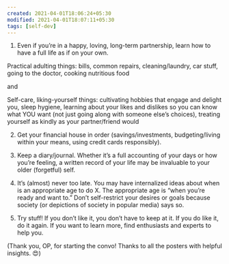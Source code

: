 ```yaml
---
created: 2021-04-01T18:06:24+05:30
modified: 2021-04-01T18:07:11+05:30
tags: [self-dev]
---
```


 1. Even if you’re in a happy, loving, long-term partnership, learn how to have a full life as if on your own. 

Practical adulting things: bills, common repairs, cleaning/laundry, car stuff, going to the doctor, cooking nutritious food

and 

Self-care, liking-yourself things: cultivating hobbies that engage and delight you, sleep hygiene, learning about your likes and dislikes so you can know what YOU want (not just going along with someone else’s choices), treating yourself as kindly as your partner/friend would 

2. Get your financial house in order (savings/investments, budgeting/living within your means, using credit cards responsibly). 

3. Keep a diary/journal. Whether it’s a full accounting of your days or how you’re feeling, a written record of your life may be invaluable to your older (forgetful) self. 

4. It’s (almost) never too late. You may have internalized ideas about when is an appropriate age to do X. The appropriate age is “when you’re ready and want to.” Don’t self-restrict your desires or goals because society (or depictions of society in popular media) says so. 

5. Try stuff! If you don’t like it, you don’t have to keep at it. If you do like it, do it again. If you want to learn more, find enthusiasts and experts to help you. 

(Thank you, OP, for starting the convo! Thanks to all the posters with helpful insights. 😍) 
